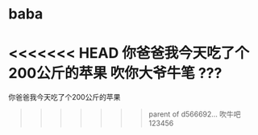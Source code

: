 # baba
<<<<<<< HEAD
你爸爸我今天吃了个200公斤的苹果
吹你大爷牛笔
???
=======
你爸爸我今天吃了个200公斤的苹果
>>>>>>> parent of d566692... 吹牛吧
123456